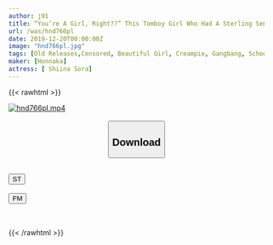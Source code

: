```yaml
---
author: j91
title: “You’re A Girl, Right??” This Tomboy Girl Who Had A Sterling Sense Of Justice Rescued A Girl From Some Bullies But Then She Was Made To Take Her Place And Receive Pregnancy Fetish G*******g Sex Instead Sora Shiina
url: /was/hnd766pl
date: 2019-12-20T00:00:00Z
image: "hnd766pl.jpg"
tags: [Old Releases,Censored, Beautiful Girl, Creampie, Gangbang, School Stuff, Uniform]
maker: [Honnaka]
actress: [ Shiina Sora]
---
```



{{< rawhtml >}}

<div class="video" data-videoid="GJRoQrYDGYU1eG0">
    <a href="javascript:;">
        <img src="/was/hnd766pl/hnd766pl.jpg" width="WIDTH" height="HEIGHT" alt="hnd766pl.mp4" loading="lazy">
    </a>
</div>

<script type="text/javascript" src="https://j91.asia/asset/on-demand-st.js"></script>

<br>
  <link rel="stylesheet" href="https://j91.asia/asset/bs5.css">
  
  <center>
  <button class="btn btn-primary" type="button" data-bs-toggle="collapse" data-bs-target=".multi-collapse" aria-expanded="false" aria-controls="multiCollapseExample1 multiCollapseExample2"><h2>Download</h2></button></center>
</p>
<div class="row">
  <div class="col">
    <div class="collapse multi-collapse" id="multiCollapseExample1">
      <div class="card card-body">
	      	      <br>
<div class="buttons">  
<a href="https://streamtape.to/v/GJRoQrYDGYU1eG0" target="_blank"><button class="btn-hover color-3"><i class="fa fa-download"></i> ST</button></a></div>
    </div>
  </div>
</div>
  <div class="col">
    <div class="collapse multi-collapse" id="multiCollapseExample2">
      <div class="card card-body">
	      <br>
<div class="buttons">
    <a href="https://filemoon.sx/d/447b6urn1lgo" target="_blank"><button class="btn-hover color-8"><i class="fa fa-download"></i> FM</button></a></div>
<br><br>
      </div>
    </div>
  </div>
</div>

{{< /rawhtml >}}